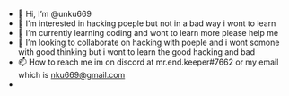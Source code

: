 - 👋 Hi, I’m @unku669
- 👀 I’m interested in hacking poeple but not in a bad way i wont to learn 
- 🌱 I’m currently learning coding and wont to learn more please help me 
- 💞️ I’m looking to collaborate on hacking with poeple and i wont somone with good thinking but i wont to learn the good hacking and bad
- 📫 How to reach me im on discord at mr.end.keeper#7662 or my email which is nku669@gmail.com
-

<!---
unku669/unku669 is a ✨ special ✨ repository because its `README.md` (this file) appears on your GitHub profile.
You can click the Preview link to take a look at your changes.
--->
